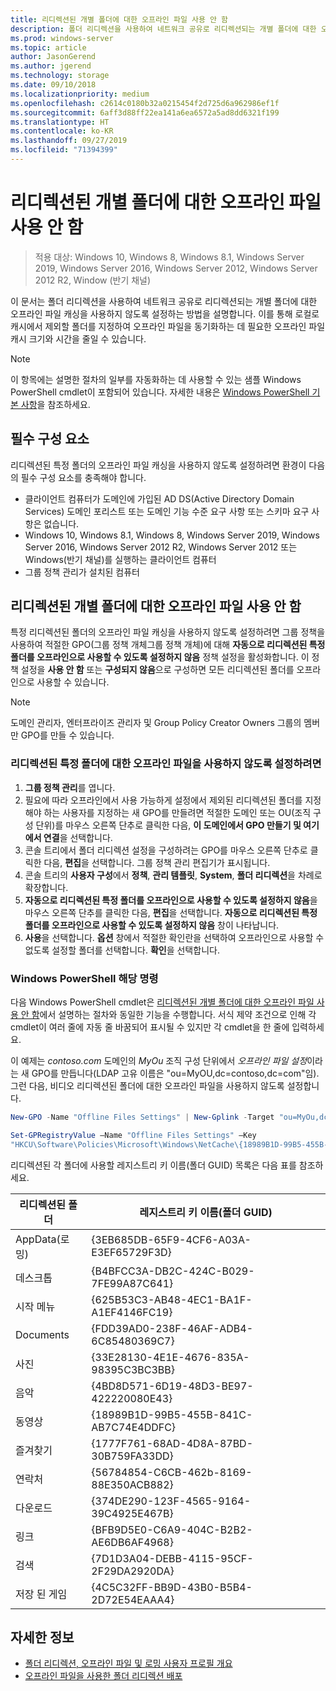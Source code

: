 ```yaml
---
title: 리디렉션된 개별 폴더에 대한 오프라인 파일 사용 안 함
description: 폴더 리디렉션을 사용하여 네트워크 공유로 리디렉션되는 개별 폴더에 대한 오프라인 파일 캐싱을 사용하지 않도록 설정하는 방법입니다.
ms.prod: windows-server
ms.topic: article
author: JasonGerend
ms.author: jgerend
ms.technology: storage
ms.date: 09/10/2018
ms.localizationpriority: medium
ms.openlocfilehash: c2614c0180b32a0215454f2d725d6a962986ef1f
ms.sourcegitcommit: 6aff3d88ff22ea141a6ea6572a5ad8dd6321f199
ms.translationtype: HT
ms.contentlocale: ko-KR
ms.lasthandoff: 09/27/2019
ms.locfileid: "71394399"
---
```

# <a name="disable-offline-files-on-individual-redirected-folders"></a>리디렉션된 개별 폴더에 대한 오프라인 파일 사용 안 함

>적용 대상: Windows 10, Windows 8, Windows 8.1, Windows Server 2019, Windows Server 2016, Windows Server 2012, Windows Server 2012 R2, Window (반기 채널)

이 문서는 폴더 리디렉션을 사용하여 네트워크 공유로 리디렉션되는 개별 폴더에 대한 오프라인 파일 캐싱을 사용하지 않도록 설정하는 방법을 설명합니다. 이를 통해 로컬로 캐시에서 제외할 폴더를 지정하여 오프라인 파일을 동기화하는 데 필요한 오프라인 파일 캐시 크기와 시간을 줄일 수 있습니다.

>[!NOTE]
>이 항목에는 설명한 절차의 일부를 자동화하는 데 사용할 수 있는 샘플 Windows PowerShell cmdlet이 포함되어 있습니다. 자세한 내용은 [Windows PowerShell 기본 사항](https://docs.microsoft.com/powershell/scripting/getting-started/fundamental/windows-powershell-basics?view=powershell-6)을 참조하세요.

## <a name="prerequisites"></a>필수 구성 요소

리디렉션된 특정 폴더의 오프라인 파일 캐싱을 사용하지 않도록 설정하려면 환경이 다음의 필수 구성 요소를 충족해야 합니다.

- 클라이언트 컴퓨터가 도메인에 가입된 AD DS(Active Directory Domain Services) 도메인 포리스트 또는 도메인 기능 수준 요구 사항 또는 스키마 요구 사항은 없습니다.
- Windows 10, Windows 8.1, Windows 8, Windows Server 2019, Windows Server 2016, Windows Server 2012 R2, Windows Server 2012 또는 Windows(반기 채널)를 실행하는 클라이언트 컴퓨터
- 그룹 정책 관리가 설치된 컴퓨터

## <a name="disabling-offline-files-on-individual-redirected-folders"></a>리디렉션된 개별 폴더에 대한 오프라인 파일 사용 안 함

특정 리디렉션된 폴더의 오프라인 파일 캐싱을 사용하지 않도록 설정하려면 그룹 정책을 사용하여 적절한 GPO(그룹 정책 개체그룹 정책 개체)에 대해 **자동으로 리디렉션된 특정 폴더를 오프라인으로 사용할 수 있도록 설정하지 않음** 정책 설정을 활성화합니다. 이 정책 설정을 **사용 안 함** 또는 **구성되지 않음**으로 구성하면 모든 리디렉션된 폴더를 오프라인으로 사용할 수 있습니다.

>[!NOTE]
>도메인 관리자, 엔터프라이즈 관리자 및 Group Policy Creator Owners 그룹의 멤버만 GPO를 만들 수 있습니다.

### <a name="to-disable-offline-files-on-specific-redirected-folders"></a>리디렉션된 특정 폴더에 대한 오프라인 파일을 사용하지 않도록 설정하려면

1. **그룹 정책 관리**를 엽니다.
2. 필요에 따라 오프라인에서 사용 가능하게 설정에서 제외된 리디렉션된 폴더를 지정해야 하는 사용자를 지정하는 새 GPO를 만들려면 적절한 도메인 또는 OU(조직 구성 단위)를 마우스 오른쪽 단추로 클릭한 다음, **이 도메인에서 GPO 만들기 및 여기에서 연결**을 선택합니다.
3. 콘솔 트리에서 폴더 리디렉션 설정을 구성하려는 GPO를 마우스 오른쪽 단추로 클릭한 다음, **편집**을 선택합니다. 그룹 정책 관리 편집기가 표시됩니다.
4. 콘솔 트리의 **사용자 구성**에서 **정책**, **관리 템플릿**, **System**, **폴더 리디렉션**을 차례로 확장합니다.
5. **자동으로 리디렉션된 특정 폴더를 오프라인으로 사용할 수 있도록 설정하지 않음**을 마우스 오른쪽 단추를 클릭한 다음, **편집**을 선택합니다. **자동으로 리디렉션된 특정 폴더를 오프라인으로 사용할 수 있도록 설정하지 않음** 창이 나타납니다.
6. **사용**을 선택합니다. **옵션** 창에서 적절한 확인란을 선택하여 오프라인으로 사용할 수 없도록 설정할 폴더를 선택합니다. **확인**을 선택합니다.

### <a name="windows-powershell-equivalent-commands"></a>Windows PowerShell 해당 명령

다음 Windows PowerShell cmdlet은 [리디렉션된 개별 폴더에 대한 오프라인 파일 사용 안 함](#disabling-offline-files-on-individual-redirected-folders)에서 설명하는 절차와 동일한 기능을 수행합니다. 서식 제약 조건으로 인해 각 cmdlet이 여러 줄에 자동 줄 바꿈되어 표시될 수 있지만 각 cmdlet을 한 줄에 입력하세요.

이 예제는 *contoso.com* 도메인의 *MyOu* 조직 구성 단위에서 *오프라인 파일 설정*이라는 새 GPO를 만듭니다(LDAP 고유 이름은 "ou=MyOU,dc=contoso,dc=com"임). 그런 다음, 비디오 리디렉션된 폴더에 대한 오프라인 파일을 사용하지 않도록 설정합니다.

```PowerShell
New-GPO -Name "Offline Files Settings" | New-Gplink -Target "ou=MyOu,dc=contoso,dc=com" -LinkEnabled Yes

Set-GPRegistryValue –Name "Offline Files Settings" –Key
"HKCU\Software\Policies\Microsoft\Windows\NetCache\{18989B1D-99B5-455B-841C-AB7C74E4DDFC}" -ValueName DisableFRAdminPinByFolder –Type DWORD –Value 1
```

리디렉션된 각 폴더에 사용할 레지스트리 키 이름(폴더 GUID) 목록은 다음 표를 참조하세요.

|리디렉션된 폴더|레지스트리 키 이름(폴더 GUID)|
|---|---|
|AppData(로밍)|{3EB685DB-65F9-4CF6-A03A-E3EF65729F3D}|
|데스크톱|{B4BFCC3A-DB2C-424C-B029-7FE99A87C641}|
|시작 메뉴|{625B53C3-AB48-4EC1-BA1F-A1EF4146FC19}|
|Documents|{FDD39AD0-238F-46AF-ADB4-6C85480369C7}|
|사진|{33E28130-4E1E-4676-835A-98395C3BC3BB}|
|음악|{4BD8D571-6D19-48D3-BE97-422220080E43}|
|동영상|{18989B1D-99B5-455B-841C-AB7C74E4DDFC}|
|즐겨찾기|{1777F761-68AD-4D8A-87BD-30B759FA33DD}|
|연락처|{56784854-C6CB-462b-8169-88E350ACB882}|
|다운로드|{374DE290-123F-4565-9164-39C4925E467B}|
|링크|{BFB9D5E0-C6A9-404C-B2B2-AE6DB6AF4968}|
|검색|{7D1D3A04-DEBB-4115-95CF-2F29DA2920DA}|
|저장 된 게임|{4C5C32FF-BB9D-43B0-B5B4-2D72E54EAAA4}|

## <a name="more-information"></a>자세한 정보

- [폴더 리디렉션, 오프라인 파일 및 로밍 사용자 프로필 개요](folder-redirection-rup-overview.md)
- [오프라인 파일을 사용한 폴더 리디렉션 배포](deploy-folder-redirection.md)